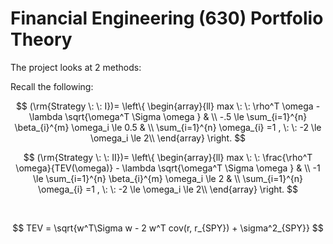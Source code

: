 # Financial Engineering (630) Portfolio Theory

The project looks at 2 methods: 

Recall the following:

$$ (\rm{Strategy \: \: I})=   \left\{
\begin{array}{ll}
      max \:  \: \rho^T \omega - \lambda \sqrt{\omega^T \Sigma \omega } & \\
      -.5 \le \sum_{i=1}^{n} \beta_{i}^{m} \omega_i \le 0.5 & \\
      \sum_{i=1}^{n} \omega_{i} =1 , \: \: -2 \le \omega_i  \le 2\\
\end{array} 
\right.  $$ 




$$ (\rm{Strategy \: \: II})=   \left\{
\begin{array}{ll}
      max \:  \: \frac{\rho^T \omega}{TEV(\omega)} - \lambda \sqrt{\omega^T \Sigma \omega } & \\
      -1 \le \sum_{i=1}^{n} \beta_{i}^{m} \omega_i \le 2 & \\
      \sum_{i=1}^{n} \omega_{i} =1 , \: \: -2 \le \omega_i  \le 2\\
\end{array} 
\right.  $$ 

$\:$

$$ TEV = \sqrt{w^T\Sigma w - 2 w^T cov(r, r_{SPY}) + \sigma^2_{SPY}} $$


